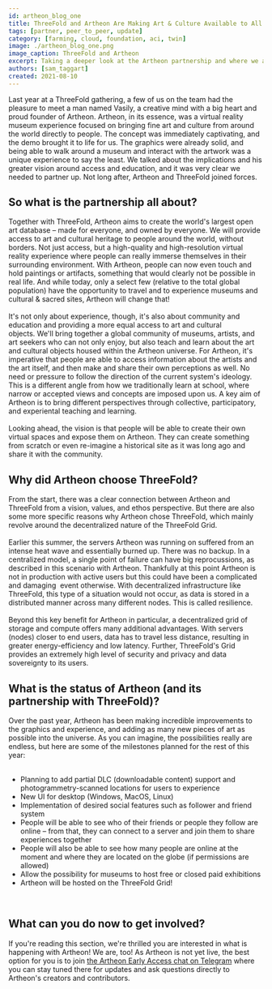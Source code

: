 ```yaml
---
id: artheon_blog_one
title: ThreeFold and Artheon Are Making Art & Culture Available to All
tags: [partner, peer_to_peer, update]
category: [farming, cloud, foundation, aci, twin]
image: ./artheon_blog_one.png
image_caption: ThreeFold and Artheon
excerpt: Taking a deeper look at the Artheon partnership and where we are headed together.
authors: [sam_taggart]
created: 2021-08-10
---
```


Last year at a ThreeFold gathering, a few of us on the team had the pleasure to meet a man named Vasily, a creative mind with a big heart and proud founder of Artheon. Artheon, in its essence, was a virtual reality museum experience focused on bringing fine art and culture from around the world directly to people. The concept was immediately captivating, and the demo brought it to life for us. The graphics were already solid, and being able to walk around a museum and interact with the artwork was a unique experience to say the least. We talked about the implications and his greater vision around access and education, and it was very clear we needed to partner up. Not long after, Artheon and ThreeFold joined forces.

## So what is the partnership all about?

Together with ThreeFold, Artheon aims to create the world's largest open art database – made for everyone, and owned by everyone. We will provide access to art and cultural heritage to people around the world, without borders. Not just access, but a high-quality and high-resolution virtual reality experience where people can really immerse themselves in their surrounding environment. With Artheon, people can now even touch and hold paintings or artifacts, something that would clearly not be possible in real life. And while today, only a select few (relative to the total global population) have the opportunity to travel and to experience museums and cultural & sacred sites, Artheon will change that!
<br/>
<br/>
It's not only about experience, though, it's also about community and education and providing a more equal access to art and cultural objects. We'll bring together a global community of museums, artists, and art seekers who can not only enjoy, but also teach and learn about the art and cultural objects housed within the Artheon universe. For Artheon, it's imperative
that people are able to access information about the artists and the art itself, and then make and share their own perceptions as well. No need or pressure to follow the direction of the current system's ideology. This is a different angle from how we traditionally learn at school, where narrow or accepted views and concepts are imposed upon us. A key aim of Artheon is to bring different perspectives through collective, participatory, and experiental teaching and learning.
<br/>
<br/>
Looking ahead, the vision is that people will be able to create their own virtual spaces and expose them on Artheon. They can create something from scratch or even re-imagine a historical site as it was long ago and share it with the community.

## Why did Artheon choose ThreeFold?

From the start, there was a clear connection between Artheon and ThreeFold from a vision, values, and ethos perspective. But there are also some more specific reasons why Artheon chose ThreeFold, which mainly revolve around the decentralized nature of the ThreeFold Grid.
<br/>
<br/>
Earlier this summer, the servers Artheon was running on suffered from an intense heat wave and essentially burned up. There was no backup. In a centralized model, a single point of failure can have big reprocussions, as described in this scenario with Artheon. Thankfully at this point Artheon is not in production with active users but this could have been a complicated and damaging  event otherwise. With decentralized infrastructure like ThreeFold, this type of a situation would not occur, as data is stored in a distributed manner across many different nodes. This is called resilience.
<br/>
<br/>
Beyond this key benefit for Artheon in particular, a decentralized grid of storage and compute offers many additional advantages. With servers (nodes) closer to end users, data has to travel less distance, resulting in greater energy-efficiency and low latency. Further, ThreeFold's Grid provides an extremely high level of security and privacy and data sovereignty to its users.

## What is the status of Artheon (and its partnership with ThreeFold)?

Over the past year, Artheon has been making incredible improvements to the graphics and experience, and adding as many new pieces of art as possible into the universe. As you can imagine, the possibilities really are endless, but here are some of the milestones planned for the rest of this year:
<br/>
<br/>

- Planning to add partial DLC (downloadable content) support and photogrammetry-scanned locations for users to experience
- New UI for desktop (Windows, MacOS, Linux)
- Implementation of desired social features such as follower and friend system
- People will be able to see who of their friends or people they follow are online – from that, they can connect to a server and join them to share experiences together
- People will also be able to see how many people are online at the moment and where they are located on the globe (if permissions are allowed)
- Allow the possibility for museums to host free or closed paid exhibitions
- Artheon will be hosted on the ThreeFold Grid!
<br/>

## What can you do now to get involved?

If you're reading this section, we're thrilled you are interested in what is happening with Artheon! We are, too! As Artheon is not yet live, the best option for you is to join [the Artheon Early Access chat on Telegram](https://t.me/artheon) where you can stay tuned there for updates and ask questions directly to Artheon's creators and contributors.

